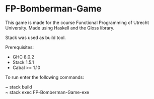 # FP-Bomberman-Game

This game is made for the course Functional Programming of Utrecht University. 
Made using Haskell and the Gloss library.

Stack was used as build tool.

Prerequisites:

- GHC 8.0.2
- Stack 1.5.1
- Cabal >= 1.10

To run enter the following commands:

~ stack build
<br>
~ stack exec FP-Bomberman-Game-exe


